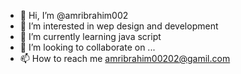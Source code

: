 - 👋 Hi, I’m @amribrahim002
- 👀 I’m interested in wep design and development
- 🌱 I’m currently learning java script
- 💞️ I’m looking to collaborate on ...
- 📫 How to reach me amribrahim00202@gamil.com

<!---
amribrahim002/amribrahim002 is a ✨ special ✨ repository because its `README.md` (this file) appears on your GitHub profile.
You can click the Preview link to take a look at your changes.
--->
